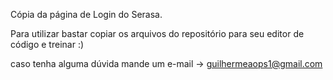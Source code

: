 Cópia da página de Login do Serasa.

Para utilizar bastar copiar os arquivos do repositório para seu editor de código e treinar :)

caso tenha alguma dúvida mande um e-mail -> guilhermeaops1@gmail.com